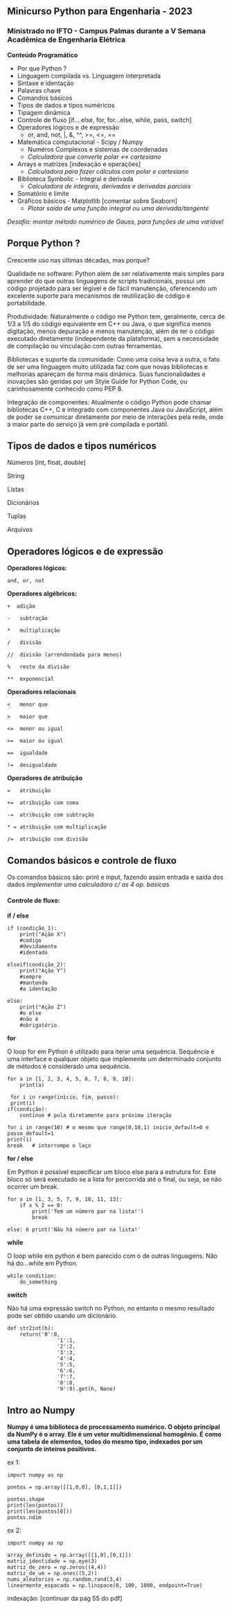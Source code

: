 ## Minicurso Python para Engenharia - 2023
### Ministrado no IFTO - Campus Palmas durante a V Semana Acadêmica de Engenharia Elétrica



**Conteúdo Programático**

- Por que Python ?
- Linguagem compilada vs. Linguagem interpretada
- Sintaxe e identação
- Palavras chave
- Comandos básicos
- Tipos de dados e tipos numéricos 
- Tipagem dinâmica
- Controle de fluxo [if....else, for, for...else, while, pass, switch]
- Operadores lógicos e de expressão
	- or, and, not, |, &, ^^, >=, <=, == 
- Matemática computacional - Scipy / Numpy
	- Numéros Complexos e sistemas de coordenadas
	- *Calculadora que converte polar <-> cartesiano*
- Arrays e matrizes [indexação e operações] 
	- *Calculadora para fazer cálculos com polar e cartesiano*
- Biblioteca Symbolic - Integral e derivada
	- *Calculadora de integrais, derivadas e derivadas parciais*
- Somatório e limite
- Gráficos básicos - Matplotlib [comentar sobre Seaborn]
	- *Plotar saída de uma função integral ou uma derivada/tangente*

*Desafio: montar método numérico de Gauss, para funções de uma variável*


## Porque Python ?

Crescente uso nas últimas décadas, mas porque?

Qualidade no software: Python além de ser relativamente mais simples para aprender do que outras linguagens de scripts tradicionais, possui um código projetado para ser legível e de fácil manutenção, oferencendo um excelente suporte para mecanismos de reutilização de código e portabilidade.

Produtividade: Naturalmente o código me Python tem, geralmente, cerca de 1/3 a 1/5 do código equivalente em C++ ou Java, o que significa menos digitação, menos depuração e menos manutenção, além de ter o código executado diretamente (independente da plataforma), sem a necessidade de compilação ou vinculação com outras ferramentas.

Bibliotecas e suporte da comunidade: Como uma coisa leva a outra, o fato de ser uma linguagem muito utilizada faz com que novas bibliotecas e melhorias apareçam de forma mais dinâmica. Suas funcionalidades e inovações são geridas por um Style Guide for Python Code, ou carinhosamente conhecido como PEP 8.

Integração de componentes: Atualmente o código Python pode chamar bibliotecas C++, C e integrado com componentes Java ou JavaScript, além de poder se comunicar diretamente por meio de interações pela rede, onde a maior parte do serviço já vem pré compilada e portátil.



## Tipos de dados e tipos numéricos 

Números [int, float, double]

String

Listas

Dicionários

Tuplas

Arquivos





## Operadores lógicos e de expressão

**Operadores lógicos:**

	and, or, not

**Operadores algébricos:**

	+  adição
	
	-   subtração
	
	*   multiplicação
	
	/   divisão
	
	//  divisão (arrendondada para menos)
	
	%   resto da divisão
	
	**  exponencial
	
	

**Operadores relacionais**

	<   menor que
	
	>   maior que
	
	<=  menor ou igual
	
	>=  maior ou igual
	
	==  igualdade
	
	!=  desigualdade
	

**Operadores de atribuição**

	=   atribuição
	
	+=  atribuição com soma
	
	-=  atribuição com subtração
	
	* = atribuição com multiplicação
	
	/=  atribuição com divisão	


## Comandos básicos e controle de fluxo


Os comandos básicos são:
	print e input, fazendo assim entrada e saida dos dados
	*implementar uma calculadora c/ as 4 op. básicas*

#### Controle de fluxo:

**if / else**

	if (condição_1):
		print("Ação X")
		#codigo
		#devidamente 
		#identado

	elseif(condição_2):
		print("Ação Y")
		#sempre
		#mantendo
		#a identação

	else:
		print("Ação Z")
		#o else
		#não é
		#obrigatório

**for**

O loop for em Python é utilizado para iterar uma sequência. Sequência é uma interface e qualquer objeto que implemente um determinado conjunto de métodos é considerado uma sequência.

	for a in [1, 2, 3, 4, 5, 6, 7, 8, 9, 10]:
		print(a)

	 for i in range(inicio, fim, passo):
	 print(i)
	if(condição):
		continue # pula diretamente para próxima iteração

	for i in range(10) # o mesmo que range(0,10,1) inicio_default=0 e passo_default=1
	print(i)
	break   # interrompe o laço

**for / else**

Em Python é possível específicar um bloco else para a estrutura for. Este bloco só será executado se a lista for percorrida até o final, ou seja, se não ocorrer um break.

	for x in [1, 3, 5, 7, 9, 10, 11, 13]:
		if x % 2 == 0:
			print('Tem um número par na lista!')
			break
	
	else: 6 print('Não há número par na lista!'

**while**

O loop while em python é bem parecido com o de outras linguagens. Não há do...while em Python.

	while condition:
		do_something

**switch**


Não há uma expressão switch no Python, no entanto o mesmo resultado pode ser obtido usando um dicionário.
	
	def str2int(h):
		return('0':0,
					'1':1,
					'2':2,
					'3':3,
					'4':4,
					'5':5,
					'6':6,
					'7':7,
					'8':8,
					'9':9).get(h, None)



## Intro ao Numpy

   **Numpy é uma biblioteca de processamento numérico. O objeto principal da NumPy é o array. Ele é um vetor multidimensional homogênio. É como uma tabela de elementos, todos do mesmo tipo, indexados por um conjunto de inteiros positivos.**

ex 1:

	import numpy as np

	pontos = np.array([[1,0,0], [0,1,1]])

	pontos.shape
	print(len(pontos))
	print(len(pontos[0]))
	pontos.ndim

ex 2:

	import numpy as np

	array_definido = np.array([[1,0],[0,1]])
	matriz_identidade = np.eye(3)
	matriz_de_zero = np.zeros((4,4))
	matriz_de_um = np.ones((5,2))
	nums_aleatorios = np.random.rand(3,4)
	linearmente_espacado = np.linspace(0, 100, 1000, endpoint=True)	

indexação: [continuar da pag 55 do pdf]
